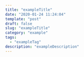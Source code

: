 ```yaml
---
title: "exampleTitle"
date: "2020-01-24 11:24:04"
template: "post"
draft: false
slug: "exampleTitle"
category: "example"
tags:
  - "exampleTag"
description: "exampleDescription"
---
```

